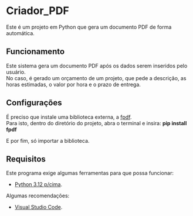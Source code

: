 # Criador_PDF
Este é um projeto em Python que gera um documento PDF de forma automática.

<h2>Funcionamento</h2>
<p>
  Este sistema gera um documento PDF após os dados serem inseridos pelo usuário.<br>No caso, é gerado um orçamento de um projeto, que pede a descrição, as horas estimadas, o valor por hora e o prazo de entrega.
</p>

<h2>Configurações</h2>
<p>
  É preciso que instale uma biblioteca externa, a <a href="https://pypi.org/project/fpdf/">fpdf</a>.<br>Para isto, dentro do diretório do projeto, abra o terminal e insira:
  <strong>pip install fpdf</strong>
</p>
<p>
  E por fim, só importar a biblioteca.
</p>

<h2>Requisitos</h2>
<p>
 Este programa exige algumas ferramentas para que possa funcionar:
 <ul>
  <li>
   <a href="https://www.python.org/downloads/">Python 3.12 p/cima</a>.
  </li>
 </ul>
</p>
<p>
 Algumas recomendações:
 <ul>
  <li>
   <a href="https://code.visualstudio.com/">Visual Studio Code</a>.
  </li>
 </ul>
</p>
